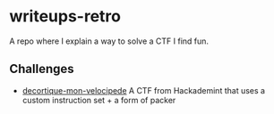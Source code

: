 # writeups-retro
A repo where I explain a way to solve a CTF I find fun.

## Challenges

- [decortique-mon-velocipede](https://github.com/Herivelismus/writeups-retro/blob/main/404-CTF-decortique-mon-velocipede.md) A CTF from Hackademint that uses a custom instruction set + a form of packer
